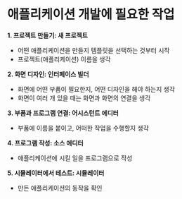 # 애플리케이션 개발에 필요한 작업  

**1. 프로젝트 만들기: 새 프로젝트**    
- 어떤 애플리케이션을 만들지 템플릿을 선택하는 것부터 시작  
- 프로젝트(애플리케이션) 이름을 생각  

**2. 화면 디자인: 인터페이스 빌더**    
- 화면에 어떤 부품이 필요한지, 어떤 디자인을 해야 하는지 생각  
- 화면이 여러 개 있을 때는 화면과 화면의 연결을 생각  

**3. 부품과 프로그램 연결: 어시스턴트 에디터**  
- 부품에 이름을 붙이고, 어떠한 작업을 수행할지 생각  

**4. 프로그램 작성: 소스 에디터**  
- 애플리케이션에 시킬 일을 프로그램으로 작성    

**5. 시뮬레이터에서 테스트: 시뮬레이터**  
- 만든 애플리케이션의 동작을 확인  

